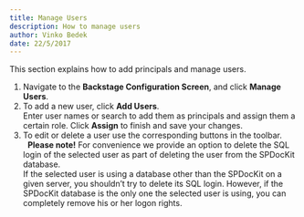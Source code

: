 ```yaml
---
title: Manage Users
description: How to manage users
author: Vinko Bedek
date: 22/5/2017
---
```


This section explains how to add principals and manage users.

1. Navigate to the **Backstage Configuration Screen**, and click **Manage Users**.
2. To add a new user, click **Add Users**.  
   Enter user names or search to add them as principals and assign them a certain role. Click **Assign** to finish and save your changes.
3. To edit or delete a user use the corresponding buttons in the toolbar.  
    &nbsp;
   **Please note!** For convenience we provide an option to delete the SQL login of the selected user as part of deleting the user from the SPDocKit database.  
   If the selected user is using a database other than the SPDocKit on a given server, you shouldn’t try to delete its SQL login. However, if the SPDocKit database is the only one the selected user is using, you can completely remove his or her logon rights.
